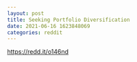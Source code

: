 ```yaml
--- 
layout: post 
title: Seeking Portfolio Diversification 
date: 2021-06-16 1623848069 
categories: reddit 
--- 
```

https://redd.it/o146nd
